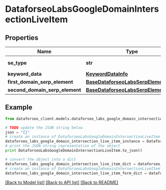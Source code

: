 # DataforseoLabsGoogleDomainIntersectionLiveItem


## Properties

Name | Type | Description | Notes
------------ | ------------- | ------------- | -------------
**se_type** | **str** | search engine type | [optional] 
**keyword_data** | [**KeywordDataInfo**](KeywordDataInfo.md) |  | [optional] 
**first_domain_serp_element** | [**BaseDataforseoLabsSerpElementItem**](BaseDataforseoLabsSerpElementItem.md) |  | [optional] 
**second_domain_serp_element** | [**BaseDataforseoLabsSerpElementItem**](BaseDataforseoLabsSerpElementItem.md) |  | [optional] 

## Example

```python
from dataforseo_client.models.dataforseo_labs_google_domain_intersection_live_item import DataforseoLabsGoogleDomainIntersectionLiveItem

# TODO update the JSON string below
json = "{}"
# create an instance of DataforseoLabsGoogleDomainIntersectionLiveItem from a JSON string
dataforseo_labs_google_domain_intersection_live_item_instance = DataforseoLabsGoogleDomainIntersectionLiveItem.from_json(json)
# print the JSON string representation of the object
print DataforseoLabsGoogleDomainIntersectionLiveItem.to_json()

# convert the object into a dict
dataforseo_labs_google_domain_intersection_live_item_dict = dataforseo_labs_google_domain_intersection_live_item_instance.to_dict()
# create an instance of DataforseoLabsGoogleDomainIntersectionLiveItem from a dict
dataforseo_labs_google_domain_intersection_live_item_form_dict = dataforseo_labs_google_domain_intersection_live_item.from_dict(dataforseo_labs_google_domain_intersection_live_item_dict)
```
[[Back to Model list]](../README.md#documentation-for-models) [[Back to API list]](../README.md#documentation-for-api-endpoints) [[Back to README]](../README.md)


